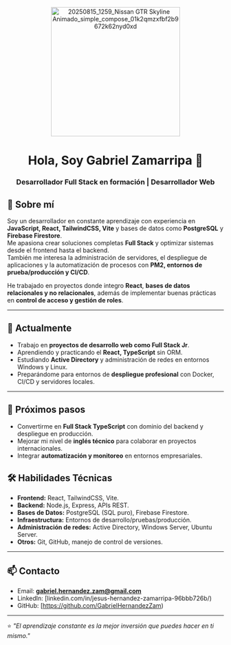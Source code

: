 <div align="center">
  <img width="300" height="300" alt="20250815_1259_Nissan GTR Skyline Animado_simple_compose_01k2qmzxfbf2b9672k62nyd0xd" src="https://github.com/user-attachments/assets/53f41506-22d6-4e91-b003-01e45c1339ec" />
  <h1>Hola, Soy Gabriel Zamarripa 👋</h1>
  <h3>Desarrollador Full Stack en formación | Desarrollador Web</h3>
</div>

## 🚀 Sobre mí
Soy un desarrollador en constante aprendizaje con experiencia en **JavaScript, React, TailwindCSS, Vite** y bases de datos como **PostgreSQL** y **Firebase Firestore**.  
Me apasiona crear soluciones completas **Full Stack** y optimizar sistemas desde el frontend hasta el backend.  
También me interesa la administración de servidores, el despliegue de aplicaciones y la automatización de procesos con **PM2, entornos de prueba/producción y CI/CD**.

He trabajado en proyectos donde integro **React**, **bases de datos relacionales y no relacionales**, además de implementar buenas prácticas en **control de acceso y gestión de roles**.

---

## 🔭 Actualmente
- Trabajo en **proyectos de desarrollo web como Full Stack Jr**.
- Aprendiendo y practicando el **React, TypeScript** sin ORM.
- Estudiando **Active Directory** y administración de redes en entornos Windows y Linux.
- Preparándome para entornos de **despliegue profesional** con Docker, CI/CD y servidores locales.

---

## 🌱 Próximos pasos
- Convertirme en **Full Stack TypeScript** con dominio del backend y despliegue en producción.
- Mejorar mi nivel de **inglés técnico** para colaborar en proyectos internacionales.
- Integrar **automatización y monitoreo** en entornos empresariales.
  

## 🛠️ Habilidades Técnicas
- **Frontend:** React, TailwindCSS, Vite.
- **Backend:** Node.js, Express, APIs REST.
- **Bases de Datos:** PostgreSQL (SQL puro), Firebase Firestore.
- **Infraestructura:** Entornos de desarrollo/pruebas/producción.
- **Administración de redes:** Active Directory, Windows Server, Ubuntu Server.
- **Otros:** Git, GitHub, manejo de control de versiones.

---

## 📫 Contacto
- Email: **gabriel.hernandez.zam@gmail.com**
- LinkedIn: [linkedin.com/in/jesus-hernandez-zamarripa-96bbb726b/)
- GitHub: [https://github.com/GabrielHernandezZam)

---

⭐ _"El aprendizaje constante es la mejor inversión que puedes hacer en ti mismo."_
